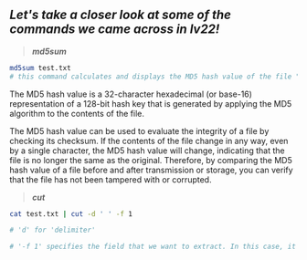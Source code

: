 ## _Let's take a closer look at some of the commands we came across in lv22!_

> **_md5sum_**

```bash
md5sum test.txt
# this command calculates and displays the MD5 hash value of the file "test.txt".
```

The MD5 hash value is a 32-character hexadecimal (or base-16) representation of a 128-bit hash key that is generated by applying the MD5 algorithm to the contents of the file.

The MD5 hash value can be used to evaluate the integrity of a file by checking its checksum. If the contents of the file change in any way, even by a single character, the MD5 hash value will change, indicating that the file is no longer the same as the original. Therefore, by comparing the MD5 hash value of a file before and after transmission or storage, you can verify that the file has not been tampered with or corrupted.

> **_cut_**

```bash
cat test.txt | cut -d ' ' -f 1

# 'd' for 'delimiter'

# '-f 1' specifies the field that we want to extract. In this case, it's the first field of text in each line.
```
